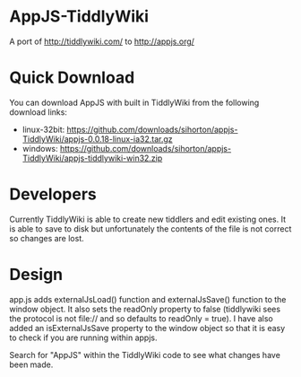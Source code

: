 AppJS-TiddlyWiki
================

A port of http://tiddlywiki.com/ to http://appjs.org/

Quick Download
==============

You can download AppJS with built in TiddlyWiki from the following download links:

* linux-32bit: https://github.com/downloads/sihorton/appjs-TiddlyWiki/appjs-0.0.18-linux-ia32.tar.gz
* windows: https://github.com/downloads/sihorton/appjs-TiddlyWiki/appjs-tiddlywiki-win32.zip

Developers
==========

Currently TiddlyWiki is able to create new tiddlers and edit existing ones. It is able to save to disk but unfortunately 
the contents of the file is not correct so changes are lost.

Design
======

app.js adds externalJsLoad() function and externalJsSave() function to the window object. It also sets the readOnly property to false 
(tiddlywiki sees the protocol is not file:// and so defaults to readOnly = true). I have also added an isExternalJsSave property
to the window object so that it is easy to check if you are running within appjs.

Search for "AppJS" within the TiddlyWiki code to see what changes have been made.



